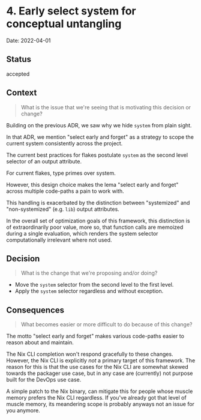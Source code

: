 # 4. Early select system for conceptual untangling

Date: 2022-04-01

## Status

accepted

## Context

> What is the issue that we're seeing that is motivating this decision or change?

<!-- write an answer to this question below -->

Building on the previous ADR, we saw why we hide `system` from plain sight.

In that ADR, we mention "select early and forget" as a strategy to scope the current system consistently across the project.

The current best practices for flakes postulate `system` as the second level selector of an output attribute.

For current flakes, type primes over system.

However, this design choice makes the lema "select early and forget" across multiple code-paths a pain to work with.

This handling is exacerbated by the distinction between "systemized" and "non-systemized" (e.g. `lib`) output attributes.

In the overall set of optimization goals of this framework, this distinction is of extraordinarily poor value, more so, that function
calls are memoized during a single evaluation, which renders the system selector computationally irrelevant where not used.

## Decision

> What is the change that we're proposing and/or doing?

<!-- write an answer to this question below -->

- Move the `system` selector from the second level to the first level.
- Apply the `system` selector regardless and without exception.

## Consequences

> What becomes easier or more difficult to do because of this change?

<!-- write an answer to this question below -->

The motto "select early and forget" makes various code-paths easier to reason about and maintain.

The Nix CLI completion won't respond gracefully to these changes.
However, the Nix CLI is explicitly _not_ a primary target of this framework.
The reason for this is that the use cases for the Nix CLI are somewhat skewed towards the packager use case, but in any case are (currently) not purpose built for the DevOps use case.

A simple patch to the Nix binary, can mitigate this for people whose muscle memory prefers the Nix CLI regardless.
If you've already got that level of muscle memory, its meandering scope is probably anyways not an issue for you anymore.
